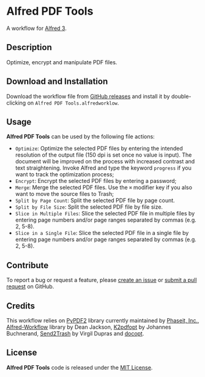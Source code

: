 # Alfred PDF Tools

A workflow for [Alfred 3][1].

## Description

Optimize, encrypt and manipulate PDF files.

## Download and Installation

Download the workflow file from [GitHub releases][2] and install it by double-clicking on `Alfred PDF Tools.alfredworklow`.

## Usage

**Alfred PDF Tools** can be used by the following file actions:

* `Optimize`: Optimize the selected PDF files by entering the intended resolution of the output file (150 dpi is set once no value is input). The document will be improved on the process with increased contrast and text straightening. Invoke Alfred and type the keyword `progress` if you want to track the optimization process;
* `Encrypt`: Encrypt the selected PDF files by entering a password;
* `Merge`: Merge the selected PDF files. Use the `⌘` modifier key if you also want to move the source files to Trash;
* `Split by Page Count`: Split the selected PDF file by page count.
* `Split by File Size`: Split the selected PDF file by file size.
* `Slice in Multiple Files`: Slice the selected PDF file in multiple files by entering page numbers and/or page ranges separated by commas (e.g. 2, 5-8).
* `Slice in a Single File`: Slice the selected PDF file in a single file by entering page numbers and/or page ranges separated by commas (e.g. 2, 5-8).

## Contribute

To report a bug or request a feature, please [create an issue][3] or [submit a pull request][4] on GitHub.

## Credits

This workflow relies on [PyPDF2][5] library currently maintained by [Phaseit, Inc.][6], [Alfred-Workflow][7] library by Dean Jackson, [K2pdfopt][8] by Johannes Buchnerand, [Send2Trash][9] by Virgil Dupras and [docopt][10].

## License

**Alfred PDF Tools** code is released under the [MIT License][11].

[1]:http://www.alfredapp.com/
[2]:https://github.com/xilopaint/alfred-pdf-tools/releases/latest
[3]:https://github.com/xilopaint/alfred-pdf-tools/issues
[4]:https://github.com/xilopaint/alfred-pdf-tools/pulls
[5]:https://github.com/mstamy2/PyPDF2
[6]:http://phaseit.net
[7]:https://github.com/deanishe/alfred-workflow
[8]:http://www.willus.com/k2pdfopt/
[9]:https://github.com/hsoft/send2trash
[10]:https://github.com/docopt/docopt
[11]:https://opensource.org/licenses/MIT
